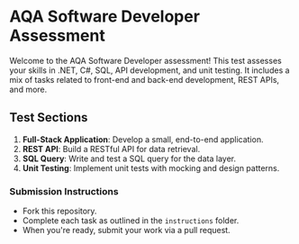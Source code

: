 # AQA Software Developer Assessment

Welcome to the AQA Software Developer assessment! This test assesses your skills in .NET, C#, SQL, API development, and unit testing. It includes a mix of tasks related to front-end and back-end development, REST APIs, and more.

## Test Sections
1. **Full-Stack Application**: Develop a small, end-to-end application.
2. **REST API**: Build a RESTful API for data retrieval.
3. **SQL Query**: Write and test a SQL query for the data layer.
4. **Unit Testing**: Implement unit tests with mocking and design patterns.

### Submission Instructions
- Fork this repository.
- Complete each task as outlined in the `instructions` folder.
- When you're ready, submit your work via a pull request.
